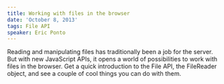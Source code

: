```yaml
---
title: Working with files in the browser
date: 'October 8, 2013'
tags: File API
speaker: Eric Ponto
---
```


Reading and manipulating files has traditionally been a job for the server. But
with new JavaScript APIs, it opens a world of possibilities to work with files
in the browser. Get a quick introduction to the File API, the FileReader
object, and see a couple of cool things you can do with them.
